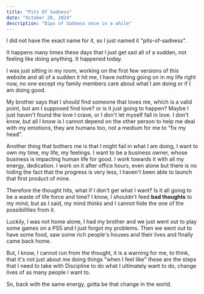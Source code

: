 ```yaml
---
title: "Pits Of Sadness"
date: "October 20, 2024"
description: "Dips of Sadness once in a while"
---
```


I did not have the exact name for it, so I just named it "pits-of-sadness".

It happens many times these days that I just get sad all of a sudden, not feeling like doing anything. It happened today.

I was just sitting in my room, working on the first few versions of this website and all of a sudden it hit me, I have nothing going on in my life right now, no one except my family members care about what I am doing or if I am doing good.

My brother says that I should find someone that loves me, which is a valid point, but am I supposed find love? or is it just going to happen? Maybe I just haven't found the love I crave, or I don't let myself fall in love. I don't know, but all I know is I cannot depend on the other person to help me deal with my emotions, they are humans too, not a medium for me to "fix my head".

Another thing that bothers me is that I might fail in what I am doing, I want to own my time, my life, my feelings. I want to be a business owner, whose business is impacting human life for good. I work towards it with all my energy, dedication. I work on it after office hours, even alone but there is no hiding the fact that the progress is very less, I haven't been able to launch that first product of mine.

Therefore the thought hits, what if I don't get what I want? Is it all going to be a waste of life force and time? I know, I shouldn't feed **bad thoughts** to my mind, but as I said, my mind _thinks_ and I cannot hide the one of the possibilities from it.

Luckily, I was not home alone, I had my brother and we just went out to play some games on a PS5 and I just forgot my problems. Then we went out to have some food, saw some rich people's houses and their lives and finally came back home.

But, I know, I cannot run from the thought, it is a warning for me, to think, that it's not just about me doing things "when I feel like" these are the steps that I need to take with Discipline to do what I ultimately want to do, change lives of as many people I want to.

So, back with the same energy, gotta be that change in the world.
